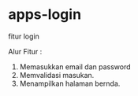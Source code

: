 # apps-login
fitur login 

Alur Fitur :
1. Memasukkan email dan password
2. Memvalidasi masukan.
3. Menampilkan halaman bernda.
